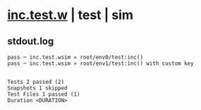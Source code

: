 # [inc.test.w](../../../../../../examples/tests/sdk_tests/counter/inc.test.w) | test | sim

## stdout.log
```log
pass ─ inc.test.wsim » root/env0/test:inc()                
pass ─ inc.test.wsim » root/env1/test:inc() with custom key
 
 
Tests 2 passed (2)
Snapshots 1 skipped
Test Files 1 passed (1)
Duration <DURATION>
```

